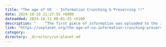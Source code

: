 ```yaml
---
title: "The age of UX  - Information Crunching & Preserving !!"
date: 2024-10-10 21:27:55 +0000
dateadded: 2024-10-11 00:01:25 +0100
description: "    “The first piece of information was uploaded to the internet on April 30, 1993. Till now trillions of data points have been shared…  Continue reading on UX Planet »  "
link: "https://uxplanet.org/the-age-of-ux-information-crunching-preserving-f5846620532a?source=rss----819cc2aaeee0---4"
category:
directory: _directory/ux-planet.md
---
```


